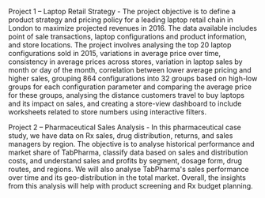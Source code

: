 Project 1 – Laptop Retail Strategy - The project objective is to define a product strategy and 
pricing policy for a leading laptop retail chain in London to maximize projected revenues in 
2016. The data available includes point of sale transactions, laptop configurations and 
product information, and store locations. The project involves analysing the top 20 laptop 
configurations sold in 2015, variations in average price over time, consistency in average 
prices across stores, variation in laptop sales by month or day of the month, correlation 
between lower average pricing and higher sales, grouping 864 configurations into 32 groups 
based on high-low groups for each configuration parameter and comparing the average 
price for these groups, analysing the distance customers travel to buy laptops and its impact 
on sales, and creating a store-view dashboard to include worksheets related to store 
numbers using interactive filters.


Project 2 – Pharmaceutical Sales Analysis - In this pharmaceutical case study, we have 
data on Rx sales, drug distribution, returns, and sales managers by region. The objective is 
to analyse historical performance and market share of TabPharma, classify data based on 
sales and distribution costs, and understand sales and profits by segment, dosage form, 
drug routes, and regions. We will also analyse TabPharma's sales performance over time 
and its geo-distribution in the total market. Overall, the insights from this analysis will help 
with product screening and Rx budget planning. 
